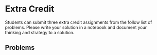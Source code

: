 # Extra Credit

Students can submit three extra credit assignments from the follow list of problems. Please write your solution in a notebook and document your thinking and strategy to a solution.

## Problems
